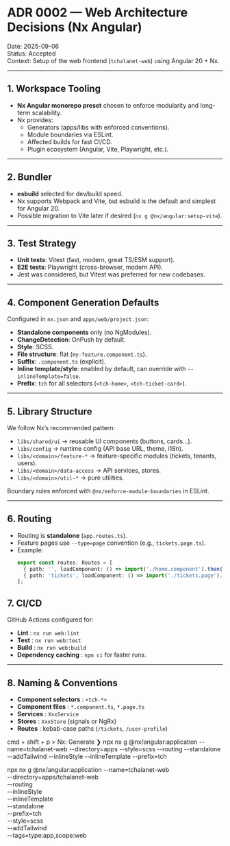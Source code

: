 # ADR 0002 — Web Architecture Decisions (Nx Angular)

Date: 2025-09-06  
Status: Accepted  
Context: Setup of the web frontend (`tchalanet-web`) using Angular 20 + Nx.

---

## 1. Workspace Tooling
- **Nx Angular monorepo preset** chosen to enforce modularity and long-term scalability.
- Nx provides:
    - Generators (apps/libs with enforced conventions).
    - Module boundaries via ESLint.
    - Affected builds for fast CI/CD.
    - Plugin ecosystem (Angular, Vite, Playwright, etc.).

---

## 2. Bundler
- **esbuild** selected for dev/build speed.
- Nx supports Webpack and Vite, but esbuild is the default and simplest for Angular 20.
- Possible migration to Vite later if desired (`nx g @nx/angular:setup-vite`).

---

## 3. Test Strategy
- **Unit tests**: Vitest (fast, modern, great TS/ESM support).
- **E2E tests**: Playwright (cross-browser, modern API).
- Jest was considered, but Vitest was preferred for new codebases.

---

## 4. Component Generation Defaults
Configured in `nx.json` and `apps/web/project.json`:

- **Standalone components** only (no NgModules).
- **ChangeDetection**: OnPush by default.
- **Style**: SCSS.
- **File structure**: flat (`my-feature.component.ts`).
- **Suffix**: `.component.ts` (explicit).
- **Inline template/style**: enabled by default, can override with `--inlineTemplate=false`.
- **Prefix**: `tch` for all selectors (`<tch-home>`, `<tch-ticket-card>`).

---

## 5. Library Structure
We follow Nx’s recommended pattern:

- `libs/shared/ui` → reusable UI components (buttons, cards…).
- `libs/config` → runtime config (API base URL, theme, i18n).
- `libs/<domain>/feature-*` → feature-specific modules (tickets, tenants, users).
- `libs/<domain>/data-access` → API services, stores.
- `libs/<domain>/util-*` → pure utilities.

Boundary rules enforced with `@nx/enforce-module-boundaries` in ESLint.

---

## 6. Routing
- Routing is **standalone** (`app.routes.ts`).
- Feature pages use `--type=page` convention (e.g., `tickets.page.ts`).
- Example:
  ```ts
  export const routes: Routes = [
    { path: '', loadComponent: () => import('./home.component').then(m => m.HomeComponent) },
    { path: 'tickets', loadComponent: () => import('./tickets.page').then(m => m.TicketsPage) }
  ];

## 7. CI/CD 
GitHub Actions configured for:
- **Lint** : `nx run web:lint`
- **Test** : `nx run web:test`
- **Build** : `nx run web:build`
- **Dependency caching** : `npm ci` for faster runs.

---

## 8. Naming & Conventions

- **Component selectors** : `<tch-*>`
- **Component files** : `*.component.ts`, `*.page.ts`
- **Services** : `XxxService`
- **Stores** : `XxxStore` (signals or NgRx)
- **Routes** : kebab-case paths (`/tickets`, `/user-profile`)

cmd + shift + p > Nx: Generate
❯ npx nx g @nx/angular:application --name=tchalanet-web --directory=apps --style=scss --routing --standalone --addTailwind --inlineStyle --inlineTemplate --prefix=tch

npx nx g @nx/angular:application --name=tchalanet-web \
--directory=apps/tchalanet-web \
--routing \
--inlineStyle \
--inlineTemplate \
--standalone \
--prefix=tch \
--style=scss \
--addTailwind \
--tags=type:app,scope:web
